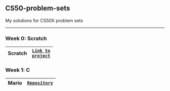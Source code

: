 <h2> CS50-problem-sets</h3>
My solutions for CS50X problem sets

---
<h3><b>Week 0: Scratch</b></h3>

| Scratch |<code><a href="https://scratch.mit.edu/projects/781040153/">Link to project</a></code> |
|---------|---------------------------------------------------------------------------------------|

<h3><b>Week 1: C</b></h3>

| Mario |<code><a href="">Repository</a></code> |
|-------|---------------------------------------|
